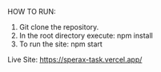HOW TO RUN:
1. Git clone the repository.
2. In the root directory execute:
   npm install
3. To run the site:
   npm start


Live Site: https://sperax-task.vercel.app/
